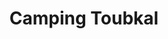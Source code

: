 ---
location : "Région de Souss - Maroc"
title : "Camping Toubkal"
pricetag: 10
description : "Le Camping Toubkal offre une expérience inoubliable nichée au cœur des somptueuses montagnes du Haut Atlas au Maroc. Notre site de camping propose un refuge paisible pour les amateurs de plein air, avec des vues à couper le souffle, des hébergements confortables et un accès à des expériences de trekking et culturelles passionnantes. Que vous soyez un voyageur en solo ou un groupe cherchant l'aventure, le Camping Toubkal promet une escapade immersive au cœur de la beauté naturelle du Maroc."
thumbnail : "https://images.unsplash.com/photo-1664474736769-5ec5f2ea0c17?q=80&w=1470&auto=format&fit=crop&ixlib=rb-4.0.3&ixid=M3wxMjA3fDB8MHxwaG90by1wYWdlfHx8fGVufDB8fHx8fA%3D%3D"
type: extra

---
